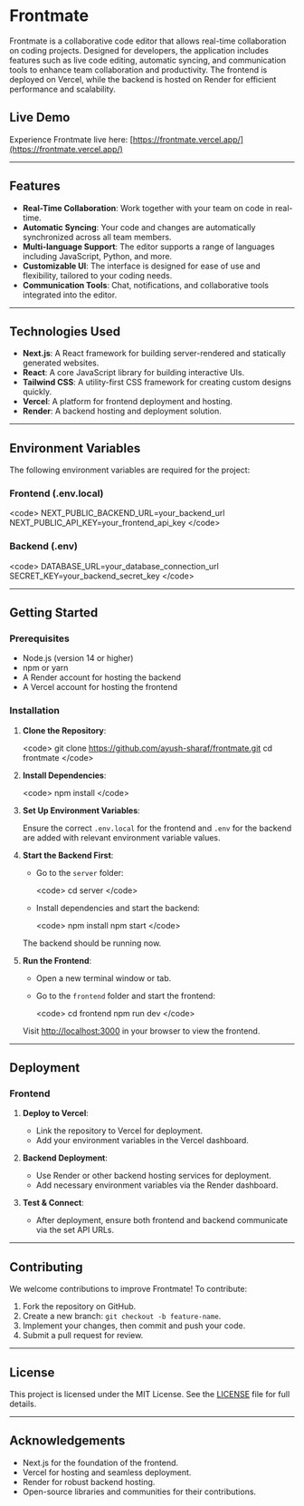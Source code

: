 # Frontmate

Frontmate is a collaborative code editor that allows real-time collaboration on coding projects. Designed for developers, the application includes features such as live code editing, automatic syncing, and communication tools to enhance team collaboration and productivity. The frontend is deployed on Vercel, while the backend is hosted on Render for efficient performance and scalability.

## Live Demo

Experience Frontmate live here: [https://frontmate.vercel.app/](https://frontmate.vercel.app/)

---

## Features

- **Real-Time Collaboration**: Work together with your team on code in real-time.
- **Automatic Syncing**: Your code and changes are automatically synchronized across all team members.
- **Multi-language Support**: The editor supports a range of languages including JavaScript, Python, and more.
- **Customizable UI**: The interface is designed for ease of use and flexibility, tailored to your coding needs.
- **Communication Tools**: Chat, notifications, and collaborative tools integrated into the editor.

---

## Technologies Used

- **Next.js**: A React framework for building server-rendered and statically generated websites.
- **React**: A core JavaScript library for building interactive UIs.
- **Tailwind CSS**: A utility-first CSS framework for creating custom designs quickly.
- **Vercel**: A platform for frontend deployment and hosting.
- **Render**: A backend hosting and deployment solution.

---

## Environment Variables

The following environment variables are required for the project:

### Frontend (.env.local)

&lt;code&gt;
NEXT_PUBLIC_BACKEND_URL=your_backend_url
NEXT_PUBLIC_API_KEY=your_frontend_api_key
&lt;/code&gt;

### Backend (.env)

&lt;code&gt;
DATABASE_URL=your_database_connection_url
SECRET_KEY=your_backend_secret_key
&lt;/code&gt;

---

## Getting Started

### Prerequisites

- Node.js (version 14 or higher)
- npm or yarn
- A Render account for hosting the backend
- A Vercel account for hosting the frontend

### Installation

1. **Clone the Repository**:

   &lt;code&gt;
   git clone https://github.com/ayush-sharaf/frontmate.git
   cd frontmate
   &lt;/code&gt;

2. **Install Dependencies**:

   &lt;code&gt;
   npm install
   &lt;/code&gt;

3. **Set Up Environment Variables**:

   Ensure the correct `.env.local` for the frontend and `.env` for the backend are added with relevant environment variable values.

4. **Start the Backend First**:

   - Go to the `server` folder:

     &lt;code&gt;
     cd server
     &lt;/code&gt;

   - Install dependencies and start the backend:

     &lt;code&gt;
     npm install
     npm start
     &lt;/code&gt;

   The backend should be running now.

5. **Run the Frontend**:

   - Open a new terminal window or tab.
   - Go to the `frontend` folder and start the frontend:

     &lt;code&gt;
     cd frontend
     npm run dev
     &lt;/code&gt;

   Visit [http://localhost:3000](http://localhost:3000) in your browser to view the frontend.

---

## Deployment

### Frontend

1. **Deploy to Vercel**:
   - Link the repository to Vercel for deployment.
   - Add your environment variables in the Vercel dashboard.

2. **Backend Deployment**:
   - Use Render or other backend hosting services for deployment.
   - Add necessary environment variables via the Render dashboard.

3. **Test &amp; Connect**:
   - After deployment, ensure both frontend and backend communicate via the set API URLs.

---

## Contributing

We welcome contributions to improve Frontmate! To contribute:

1. Fork the repository on GitHub.
2. Create a new branch: `git checkout -b feature-name`.
3. Implement your changes, then commit and push your code.
4. Submit a pull request for review.

---

## License

This project is licensed under the MIT License. See the [LICENSE](LICENSE) file for full details.

---

## Acknowledgements

- Next.js for the foundation of the frontend.
- Vercel for hosting and seamless deployment.
- Render for robust backend hosting.
- Open-source libraries and communities for their contributions.
